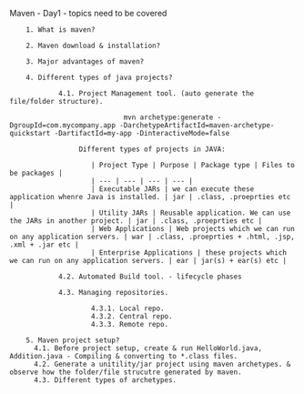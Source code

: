
Maven - Day1 - topics need to be covered

        1. What is maven?

        2. Maven download & installation?

        3. Major advantages of maven?

        4. Different types of java projects?

                4.1. Project Management tool. (auto generate the file/folder structure).
                
                                mvn archetype:generate -DgroupId=com.mycompany.app -DarchetypeArtifactId=maven-archetype-quickstart -DartifactId=my-app -DinteractiveMode=false
                                
                     Different types of projects in JAVA: 
                     
                        | Project Type | Purpose | Package type | Files to be packages |
                        | --- | --- | --- | --- |
                        | Executable JARs | we can execute these application whenre Java is installed. | jar | .class, .proeprties etc |
                        | Utility JARs | Reusable application. We can use the JARs in another project. | jar | .class, .proeprties etc |
                        | Web Applications | Web projects which we can run on any application servers. | war | .class, .proeprties + .html, .jsp, .xml + .jar etc |
                        | Enterprise Applications | these projects which we can run on any application servers. | ear | jar(s) + ear(s) etc |
                        
                4.2. Automated Build tool. - lifecycle phases
                
                4.3. Managing repositories.
                
                        4.3.1. Local repo.
                        4.3.2. Central repo.
                        4.3.3. Remote repo.

        5. Maven project setup?
          4.1. Before project setup, create & run HelloWorld.java, Addition.java - Compiling & converting to *.class files.
          4.2. Generate a unitility/jar project using maven archetypes. & observe how the folder/file strucutre generated by maven.
          4.3. Different types of archetypes.
